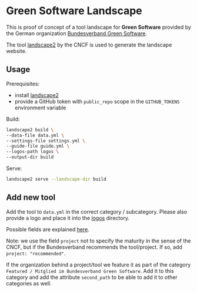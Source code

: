 # Green Software Landscape

This is proof of concept of a tool landscape for **Green Software** provided by the German organization [Bundesverband Green Software](https://www.bundesverband-green-software.de/).

The tool [landscape2](https://github.com/cncf/landscape2/) by the CNCF is used to generate the landscape website.

## Usage

Prerequisites:

- install [landscape2](https://github.com/cncf/landscape2/blob/main/README.md#installation)
- provide a GitHub token with `public_repo` scope in the `GITHUB_TOKENS` environment variable

Build:
  
```sh
landscape2 build \
--data-file data.yml \
--settings-file settings.yml \
--guide-file guide.yml \
--logos-path logos \
--output-dir build
```

Serve:

```sh
landscape2 serve --landscape-dir build
```

## Add new tool

Add the tool to `data.yml` in the correct category / subcategory.
Please also provide a logo and place it into the [logos](./logos/) directory.

Possible fields are explained [here](https://github.com/cncf/landscape2/blob/main/docs/config/data.yml).

Note: we use the field `project` not to specify the maturity in the sense of the CNCF, but if the Bundesverband recommends the tool/project. If so, add `project: "recommended"`.

If the organization behind a project/tool we feature it as part of the category `Featured / Mitglied im Bundesverband Green Software`. Add it to this category and add the attribute `second_path` to be able to add it to other categories as well.

